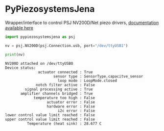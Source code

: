 # PyPiezosystemsJena

Wrapper/interface to control PSJ NV200D/Net piezo drivers, [documentation available here](https://free-space-qkd-lab-hwu.github.io/pypiezosystemsjena/)


``` python
import pypiezosystemsjena as psj

nv = psj.NV200D(psj.Connection.usb, port="/dev/ttyUSB1")

print(nv)

```

```
NV200D attached on /dev/ttyUSB0
Device status:
               actuator connected : True
                      sensor type : SensorType.capacitve_sensor
                        loop mode : LoopMode.closed
              notch filter active : False
         signal processing active : True
       amplifier channels bridged : True
             temperature too high : False
                   actuator error : False
                   hardware error : False
                        i2c error : False
lower control value limit reached : False
upper control value limit reached : False
          Temperature (heat sink) : 28.677 C

```
